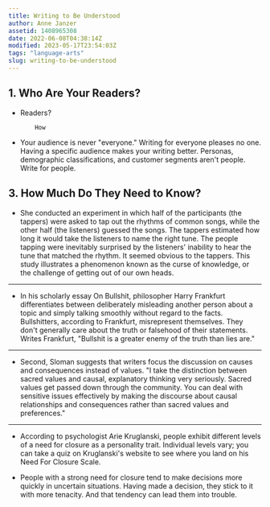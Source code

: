 ```yaml
---
title: Writing to Be Understood
author: Anne Janzer
assetid: 1408965308
date: 2022-06-08T04:38:14Z
modified: 2023-05-17T23:54:03Z
tags: "language-arts"
slug: writing-to-be-understood
---
```


## 1. Who Are Your Readers?

*  Readers?
             
           
         
       
       
         
           
           How

*  Your audience is never "everyone." Writing for everyone pleases no one.
           Having a specific audience makes your writing better.
           Personas, demographic classifications, and customer segments aren't people. Write for people.

## 3. How Much Do They Need to Know?

*  She conducted an experiment in which half of the participants (the tappers) were asked to tap out the rhythms of common songs, while the other half (the listeners) guessed the songs. The tappers estimated how long it would take the listeners to name the right tune.
         The people tapping were inevitably surprised by the listeners' inability to hear the tune that matched the rhythm. It seemed obvious to the tappers. This study illustrates a phenomenon known as the curse of knowledge, or the challenge of getting out of our own heads.

---

*  In his scholarly essay On Bullshit, philosopher Harry Frankfurt differentiates between deliberately misleading another person about a topic and simply talking smoothly without regard to the facts. Bullshitters, according to Frankfurt, misrepresent themselves. They don't generally care about the truth or falsehood of their statements. Writes Frankfurt, "Bullshit is a greater enemy of the truth than lies are."

---

*  Second, Sloman suggests that writers focus the discussion on causes and consequences instead of values. "I take the distinction between sacred values and causal, explanatory thinking very seriously. Sacred values get passed down through the community. You can deal with sensitive issues effectively by making the discourse about causal relationships and consequences rather than sacred values and preferences."

---

*  According to psychologist Arie Kruglanski, people exhibit different levels of a need for closure as a personality trait. Individual levels vary; you can take a quiz on Kruglanski's website to see where you land on his Need For Closure Scale.

*  People with a strong need for closure tend to make decisions more quickly in uncertain situations. Having made a decision, they stick to it with more tenacity. And that tendency can lead them into trouble.

